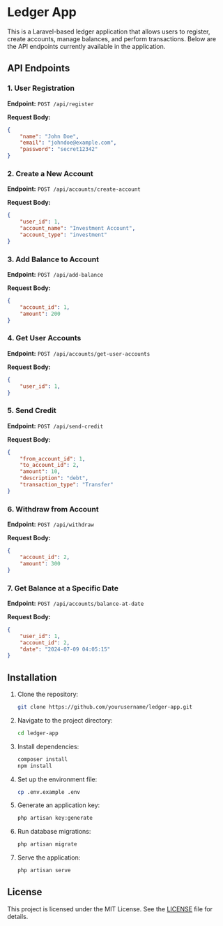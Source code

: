 # Ledger App

This is a Laravel-based ledger application that allows users to register, create accounts, manage balances, and perform transactions. Below are the API endpoints currently available in the application.

## API Endpoints

### 1. User Registration

**Endpoint:** `POST /api/register`

**Request Body:**
```json
{
    "name": "John Doe",
    "email": "johndoe@example.com",
    "password": "secret12342"
}
```
### 2. Create a New Account

**Endpoint:** `POST /api/accounts/create-account`

**Request Body:**
```json
{
    "user_id": 1,
    "account_name": "Investment Account",
    "account_type": "investment"
}
```

### 3. Add Balance to Account

**Endpoint:** `POST /api/add-balance`

**Request Body:**
```json
{
    "account_id": 1,
    "amount": 200
}
```

### 4. Get User Accounts

**Endpoint:** `POST /api/accounts/get-user-accounts`

**Request Body:**
```json
{
    "user_id": 1,
}
```

### 5. Send Credit

**Endpoint:** `POST /api/send-credit`

**Request Body:**
```json
{
    "from_account_id": 1,
    "to_account_id": 2,
    "amount": 10,
    "description": "debt",
    "transaction_type": "Transfer"
}
```

### 6. Withdraw from Account

**Endpoint:** `POST /api/withdraw`

**Request Body:**
```json
{
    "account_id": 2,
    "amount": 300
}
```

### 7. Get Balance at a Specific Date

**Endpoint:** `POST /api/accounts/balance-at-date`

**Request Body:**
```json
{
    "user_id": 1,
    "account_id": 2,
    "date": "2024-07-09 04:05:15"
}
```

## Installation

1. Clone the repository:
    ```sh
    git clone https://github.com/yourusername/ledger-app.git
    ```
2. Navigate to the project directory:
    ```sh
    cd ledger-app
    ```
3. Install dependencies:
    ```sh
    composer install
    npm install
    ```
4. Set up the environment file:
    ```sh
    cp .env.example .env
    ```
5. Generate an application key:
    ```sh
    php artisan key:generate
    ```
6. Run database migrations:
    ```sh
    php artisan migrate
    ```
7. Serve the application:
    ```sh
    php artisan serve
    ```

## License

This project is licensed under the MIT License. See the [LICENSE](LICENSE) file for details.